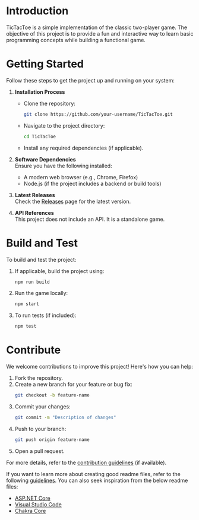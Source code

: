 # Introduction 
TicTacToe is a simple implementation of the classic two-player game. The objective of this project is to provide a fun and interactive way to learn basic programming concepts while building a functional game.

# Getting Started
Follow these steps to get the project up and running on your system:

1. **Installation Process**  
   - Clone the repository:  
     ```bash
     git clone https://github.com/your-username/TicTacToe.git
     ```
   - Navigate to the project directory:  
     ```bash
     cd TicTacToe
     ```
   - Install any required dependencies (if applicable).

2. **Software Dependencies**  
   Ensure you have the following installed:
   - A modern web browser (e.g., Chrome, Firefox)
   - Node.js (if the project includes a backend or build tools)

3. **Latest Releases**  
   Check the [Releases](https://github.com/your-username/TicTacToe/releases) page for the latest version.

4. **API References**  
   This project does not include an API. It is a standalone game.

# Build and Test
To build and test the project:

1. If applicable, build the project using:
   ```bash
   npm run build
   ```
2. Run the game locally:
   ```bash
   npm start
   ```
3. To run tests (if included):
   ```bash
   npm test
   ```

# Contribute
We welcome contributions to improve this project! Here's how you can help:

1. Fork the repository.
2. Create a new branch for your feature or bug fix:
   ```bash
   git checkout -b feature-name
   ```
3. Commit your changes:
   ```bash
   git commit -m "Description of changes"
   ```
4. Push to your branch:
   ```bash
   git push origin feature-name
   ```
5. Open a pull request.

For more details, refer to the [contribution guidelines](https://github.com/your-username/TicTacToe/blob/main/CONTRIBUTING.md) (if available).

If you want to learn more about creating good readme files, refer to the following [guidelines](https://docs.microsoft.com/en-us/azure/devops/repos/git/create-a-readme?view=azure-devops). You can also seek inspiration from the below readme files:
- [ASP.NET Core](https://github.com/aspnet/Home)
- [Visual Studio Code](https://github.com/Microsoft/vscode)
- [Chakra Core](https://github.com/Microsoft/ChakraCore)
